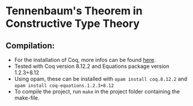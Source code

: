 # Tennenbaum's Theorem in Constructive Type Theory

## Compilation:

- For the installation of Coq, more infos can be found [here](https://coq.inria.fr/download).
- Tested with Coq version 8.12.2 and Equations package version 1.2.3+8.12
- Using opam, these can be installed with `opam install coq.8.12.2` and `opam install coq-equations.1.2.3+8.12`
- To compile the project, run `make` in the project folder containing the make-file.
